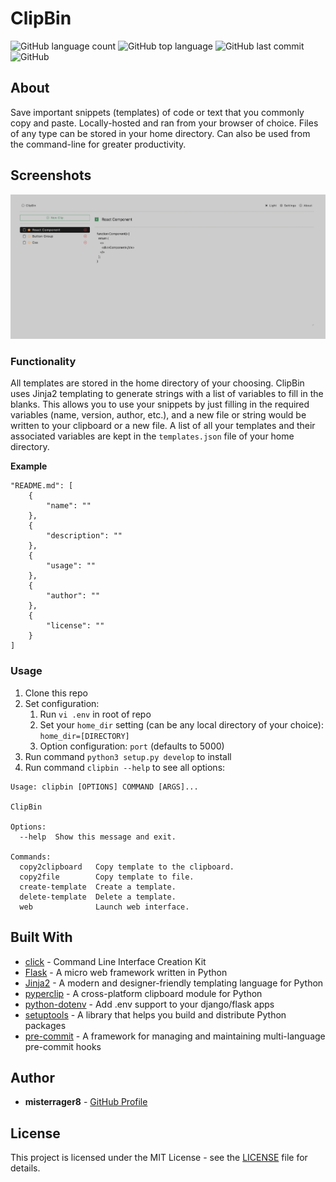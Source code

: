 #  ClipBin

![GitHub language count](https://img.shields.io/github/languages/count/misterrager8/ClipBin)
![GitHub top language](https://img.shields.io/github/languages/top/misterrager8/ClipBin)
![GitHub last commit](https://img.shields.io/github/last-commit/misterrager8/ClipBin)
![GitHub](https://img.shields.io/github/license/misterrager8/clipbin)

## About
Save important snippets (templates) of code or text that you commonly copy and paste. Locally-hosted and ran from your browser of choice. Files of any type can be stored in your home directory. Can also be used from the command-line for greater productivity.

## Screenshots

![](docs/screenshot1.png)

### Functionality

All templates are stored in the home directory of your choosing. ClipBin uses Jinja2 templating to generate strings with a list of variables to fill in the blanks. This allows you to use your snippets by just filling in the required variables (name, version, author, etc.), and a new file or string would be written to your clipboard or a new file. A list of all your templates and their associated variables are kept in the `templates.json` file of your home directory.

**Example**

    "README.md": [
        {
            "name": ""
        },
        {
            "description": ""
        },
        {
            "usage": ""
        },
        {
            "author": ""
        },
        {
            "license": ""
        }
    ]

### Usage

1. Clone this repo
2. Set configuration:
    1. Run `vi .env` in root of repo
    2. Set your `home_dir` setting (can be any local directory of your choice): `home_dir=[DIRECTORY]`
    3. Option configuration: `port` (defaults to 5000)
3. Run command `python3 setup.py develop` to install
4. Run command `clipbin --help` to see all options:

<!--  -->

    Usage: clipbin [OPTIONS] COMMAND [ARGS]...

    ClipBin

    Options:
      --help  Show this message and exit.

    Commands:
      copy2clipboard   Copy template to the clipboard.
      copy2file        Copy template to file.
      create-template  Create a template.
      delete-template  Delete a template.
      web              Launch web interface.

## Built With
- [click](https://github.com/pallets/click) - Command Line Interface Creation Kit
- [Flask](https://github.com/pallets/flask) - A micro web framework written in Python
- [Jinja2](https://github.com/pallets/jinja) - A modern and designer-friendly templating language for Python
- [pyperclip](https://github.com/asweigart/pyperclip) - A cross-platform clipboard module for Python
- [python-dotenv](https://github.com/theskumar/python-dotenv) - Add .env support to your django/flask apps
- [setuptools](https://github.com/pypa/setuptools) - A library that helps you build and distribute Python packages
- [pre-commit](https://github.com/pre-commit/pre-commit) - A framework for managing and maintaining multi-language pre-commit hooks

## Author
- **misterrager8** - [GitHub Profile](https://github.com/misterrager8)

## License
This project is licensed under the MIT License - see the [LICENSE](LICENSE) file for details.
